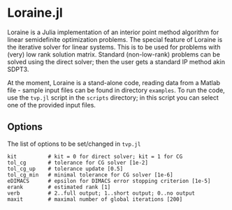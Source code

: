 # Loraine.jl

Loraine is a Julia implementation of an interior point method algorithm for linear semidefinite optimization problems. 
The special feature of Loraine is the iterative solver for linear systems. This is to be used for problems with (very) low rank solution matrix.
Standard (non-low-rank) problems can be solved using the direct solver; then the user gets a standard IP method akin SDPT3.

At the moment, Loraine is a stand-alone code, reading data from a Matlab file - sample input files can be found in directory `examples`.
To run the code, use the `tvp.jl` script in the `scripts` directory; in this script you can select one of the provided input files.

## Options

The list of options to be set/changed in `tvp.jl`
```
kit          # kit = 0 for direct solver; kit = 1 for CG
tol_cg       # tolerance for CG solver [1e-2]
tol_cg_up    # tolerance update [0.5]
tol_cg_min   # minimal tolerance for CG solver [1e-6]
eDIMACS      # epsilon for DIMACS error stopping criterion [1e-5]
erank        # estimated rank [1]
verb         # 2..full output; 1..short output; 0..no output
maxit        # maximal number of global iterations [200]
```
